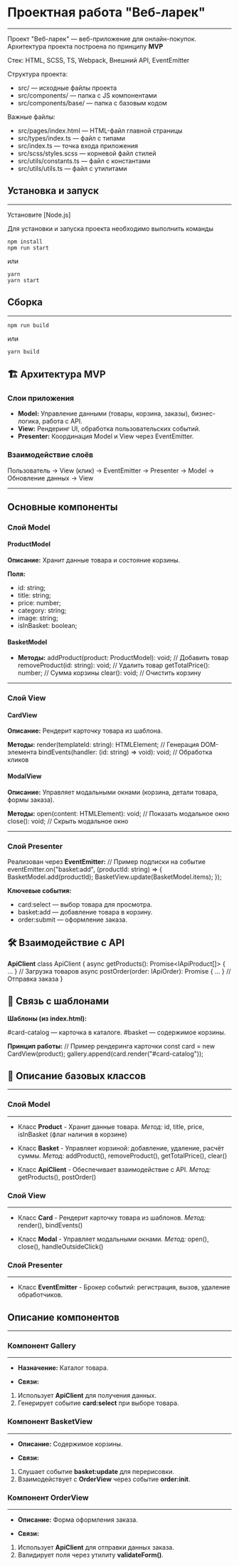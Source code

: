 # Проектная работа "Веб-ларек"
------

Проект "Веб-ларек" — веб-приложение для онлайн-покупок. Архитектура проекта построена по принципу **MVP**

Стек: HTML, SCSS, TS, Webpack, Внешний API, EventEmitter

Структура проекта:
- src/ — исходные файлы проекта
- src/components/ — папка с JS компонентами
- src/components/base/ — папка с базовым кодом

Важные файлы:
- src/pages/index.html — HTML-файл главной страницы
- src/types/index.ts — файл с типами
- src/index.ts — точка входа приложения
- src/scss/styles.scss — корневой файл стилей
- src/utils/constants.ts — файл с константами
- src/utils/utils.ts — файл с утилитами

## Установка и запуск
------
Установите [Node.js]

Для установки и запуска проекта необходимо выполнить команды

```
npm install
npm run start
```

или

```
yarn
yarn start
```
## Сборка
------

```
npm run build
```

или

```
yarn build
```

## 🏗️ Архитектура MVP

### Слои приложения

* **Model:**	Управление данными (товары, корзина, заказы), бизнес-логика, работа с API.
* **View:**	Рендеринг UI, обработка пользовательских событий.
* **Presenter:**	Координация Model и View через EventEmitter.

### Взаимодействие слоёв

Пользователь → View (клик) → EventEmitter → Presenter → Model → Обновление данных → View

-----

## Основные компоненты

### Слой Model

#### **ProductModel**

**Описание:** Хранит данные товара и состояние корзины.

**Поля:**
* id: string;
* title: string;
* price: number;
* category: string;
* image: string;
* isInBasket: boolean;

#### **BasketModel**

* **Методы:** 
addProduct(product: ProductModel): void;  // Добавить товар
removeProduct(id: string): void;          // Удалить товар
getTotalPrice(): number;                  // Сумма корзины
clear(): void;                            // Очистить корзину

-----

### Слой View

#### **CardView**

**Описание:** Рендерит карточку товара из шаблона.

**Методы:** 
render(templateId: string): HTMLElement;  // Генерация DOM-элемента
bindEvents(handler: (id: string) => void): void; // Обработка кликов

#### **ModalView**

**Описание:** Управляет модальными окнами (корзина, детали товара, формы заказа).

**Методы:**
open(content: HTMLElement): void;  // Показать модальное окно
close(): void;                     // Скрыть модальное окно

-----

### Слой Presenter 

Реализован через **EventEmitter:**
// Пример подписки на событие
eventEmitter.on("basket:add", (productId: string) => {
  BasketModel.add(productId);
  BasketView.update(BasketModel.items);
});

**Ключевые события:**

* card:select — выбор товара для просмотра.
* basket:add — добавление товара в корзину.
* order:submit — оформление заказа.


## 🛠️ Взаимодействие с API

**ApiClient**
class ApiClient {
  async getProducts(): Promise<IApiProduct[]> { ... }  // Загрузка товаров
  async postOrder(order: IApiOrder): Promise<void> { ... }  // Отправка заказа
}

## 🔗 Связь с шаблонами 
**Шаблоны (из index.html):**

#card-catalog — карточка в каталоге.
#basket — содержимое корзины.

**Принцип работы:**
// Пример рендеринга карточки
const card = new CardView(product);
gallery.append(card.render("#card-catalog"));


## 📜 Описание базовых классов
------

### Слой Model
---

* Класс **Product** - Хранит данные товара.
*Метод:*
	id, title, price, isInBasket (флаг наличия в корзине)

* Класс **Basket** - Управляет корзиной: добавление, удаление, расчёт суммы.
*Метод:*
	addProduct(), removeProduct(), getTotalPrice(), clear()

* Класс **ApiClient** - Обеспечивает взаимодействие с API.
*Метод:*
	getProducts(), postOrder()

### Слой View
---

* Класс **Card** - Рендерит карточку товара из шаблонов.
*Метод:*
	render(), bindEvents()

* Класс **Modal** - Управляет модальными окнами.
*Метод:*
	open(), close(), handleOutsideClick()


### Слой Presenter
---

* Класс **EventEmitter** - Брокер событий: регистрация, вызов, удаление обработчиков.


## Описание компонентов
------

### Компонент **Gallery**
---
* **Назначение:** Каталог товара.

* **Связи:** 
1. Использует **ApiClient** для получения данных.
2. Генерирует событие **card:select** при выборе товара.

### Компонент **BasketView**
---
* **Описание:** Содержимое корзины.

* **Связи:** 
1. Слушает событие **basket:update** для перерисовки.
2. Взаимодействует с **OrderView** через событие **order:init**.

### Компонент **OrderView**
---
* **Описание:**  Форма оформления заказа.

* **Связи:** 
1. Использует **ApiClient** для отправки данных заказа.
2. Валидирует поля через утилиту **validateForm()**.
